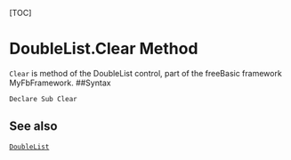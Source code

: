 [TOC]
# DoubleList.Clear Method

`Clear` is method of the DoubleList control, part of the freeBasic framework MyFbFramework.
##Syntax
```freeBasic
Declare Sub Clear
```

## See also
[`DoubleList`](DoubleList.md)
